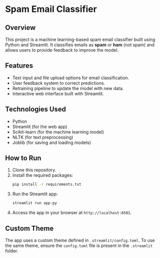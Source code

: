 # Spam Email Classifier

## Overview
This project is a machine learning-based spam email classifier built using Python and Streamlit. It classifies emails as **spam** or **ham** (not spam) 
and allows users to provide feedback to improve the model.

## Features
- Text input and file upload options for email classification.
- User feedback system to correct predictions.
- Retraining pipeline to update the model with new data.
- Interactive web interface built with Streamlit.

## Technologies Used
- Python
- Streamlit (for the web app)
- Scikit-learn (for the machine learning model)
- NLTK (for text preprocessing)
- Joblib (for saving and loading models)

## How to Run
1. Clone this repository.
2. Install the required packages:
   ```bash
   pip install -r requirements.txt
   ```
3. Run the Streamlit app:
   ```bash
   streamlit run app.py
   ```
4. Access the app in your browser at `http://localhost:8501`.


## Custom Theme
The app uses a custom theme defined in `.streamlit/config.toml`. To use the same theme, ensure the `config.toml` file is present in the `.streamlit` folder.
